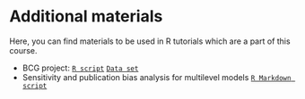 # Additional materials

Here, you can find materials to be used in R tutorials which are a part of this course.

- BCG project: [`R script`](./BCG_Vaccine.R) [`Data set`](./BCG_Vaccine.csv)
- Sensitivity and publication bias analysis for multilevel models [`R Markdown script`](sensitivity_bias_multilevel_meta-analysis.Rmd)
